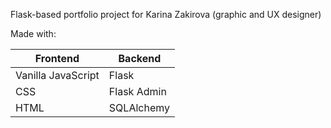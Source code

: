 Flask-based portfolio project for Karina Zakirova (graphic and UX designer)

Made with:

Frontend  | Backend
------------------- | -------
Vanilla JavaScript  | Flask
CSS | Flask Admin
HTML | SQLAlchemy
 
 
